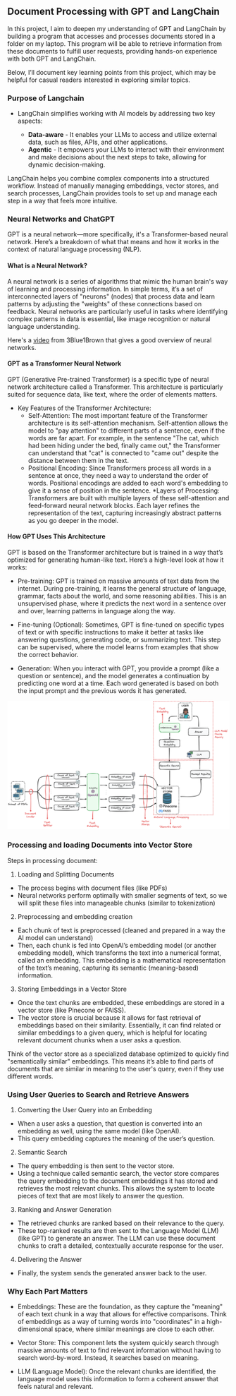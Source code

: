 ## Document Processing with GPT and LangChain 

In this project, I aim to deepen my understanding of GPT and LangChain by building a program that accesses and processes documents stored in a folder on my laptop. This program will be able to retrieve information from these documents to fulfill user requests, providing hands-on experience with both GPT and LangChain.

Below, I’ll document key learning points from this project, which may be helpful for casual readers interested in exploring similar topics.

### Purpose of Langchain

* LangChain simplifies working with AI models by addressing two key aspects:

   * **Data-aware** - It enables your LLMs to access and utilize external data, such as files, APIs, and other applications.
   * **Agentic** - It empowers your LLMs to interact with their environment and make decisions about the next steps to take, allowing for dynamic decision-making.

LangChain helps you combine complex components into a structured workflow. Instead of manually managing embeddings, vector stores, and search processes, LangChain provides tools to set up and manage each step in a way that feels more intuitive.

### Neural Networks and ChatGPT 

GPT is a neural network—more specifically, it's a Transformer-based neural network. Here’s a breakdown of what that means and how it works in the context of natural language processing (NLP).

#### What is a Neural Network?
A neural network is a series of algorithms that mimic the human brain's way of learning and processing information. In simple terms, it’s a set of interconnected layers of "neurons" (nodes) that process data and learn patterns by adjusting the "weights" of these connections based on feedback. Neural networks are particularly useful in tasks where identifying complex patterns in data is essential, like image recognition or natural language understanding.

Here's a [video](https://www.youtube.com/watch?v=aircAruvnKk) from 3Blue1Brown that gives a good overview of neural networks. 

#### GPT as a Transformer Neural Network
GPT (Generative Pre-trained Transformer) is a specific type of neural network architecture called a Transformer. This architecture is particularly suited for sequence data, like text, where the order of elements matters.

* Key Features of the Transformer Architecture: 
   * Self-Attention: The most important feature of the Transformer architecture is its self-attention mechanism. Self-attention allows the model to "pay attention" to different parts of a sentence, even if the words are far apart. For example, in the sentence "The cat, which had been hiding under the bed, finally came out," the Transformer can understand that "cat" is connected to "came out" despite the distance between them in the text.
   * Positional Encoding: Since Transformers process all words in a sentence at once, they need a way to understand the order of words. Positional encodings are added to each word's embedding to give it a sense of position in the sentence.
   *Layers of Processing: Transformers are built with multiple layers of these self-attention and feed-forward neural network blocks. Each layer refines the representation of the text, capturing increasingly abstract patterns as you go deeper in the model.

#### How GPT Uses This Architecture
GPT is based on the Transformer architecture but is trained in a way that’s optimized for generating human-like text. Here’s a high-level look at how it works:

* Pre-training: GPT is trained on massive amounts of text data from the internet. During pre-training, it learns the general structure of language, grammar, facts about the world, and some reasoning abilities. This is an unsupervised phase, where it predicts the next word in a sentence over and over, learning patterns in language along the way.

* Fine-tuning (Optional): Sometimes, GPT is fine-tuned on specific types of text or with specific instructions to make it better at tasks like answering questions, generating code, or summarizing text. This step can be supervised, where the model learns from examples that show the correct behavior.

* Generation: When you interact with GPT, you provide a prompt (like a question or sentence), and the model generates a continuation by predicting one word at a time. Each word generated is based on both the input prompt and the previous words it has generated.

![Basic Structure](./Structure_basics.png)

### Processing and loading Documents into Vector Store 

Steps in processing document: 

1. Loading and Splitting Documents

* The process begins with document files (like PDFs)
* Neural networks perform optimally with smaller segments of text, so we will split these files into manageable chunks (similar to tokenization)

2. Preprocessing and embedding creation

* Each chunk of text is preprocessed (cleaned and prepared in a way the AI model can understand)
* Then, each chunk is fed into OpenAI’s embedding model (or another embedding model), which transforms the text into a numerical format, called an embedding. This embedding is a mathematical representation of the text’s meaning, capturing its semantic (meaning-based) information.

3. Storing Embeddings in a Vector Store

* Once the text chunks are embedded, these embeddings are stored in a vector store (like Pinecone or FAISS).
* The vector store is crucial because it allows for fast retrieval of embeddings based on their similarity. Essentially, it can find related or similar embeddings to a given query, which is helpful for locating relevant document chunks when a user asks a question.

Think of the vector store as a specialized database optimized to quickly find "semantically similar" embeddings. This means it’s able to find parts of documents that are similar in meaning to the user's query, even if they use different words.

### Using User Queries to Search and Retrieve Answers

1. Converting the User Query into an Embedding

* When a user asks a question, that question is converted into an embedding as well, using the same model (like OpenAI).
* This query embedding captures the meaning of the user’s question.

2. Semantic Search

* The query embedding is then sent to the vector store.
* Using a technique called semantic search, the vector store compares the query embedding to the document embeddings it has stored and retrieves the most relevant chunks. This allows the system to locate pieces of text that are most likely to answer the question.

3. Ranking and Answer Generation

* The retrieved chunks are ranked based on their relevance to the query.
* These top-ranked results are then sent to the Language Model (LLM) (like GPT) to generate an answer. The LLM can use these document chunks to craft a detailed, contextually accurate response for the user.

4. Delivering the Answer

* Finally, the system sends the generated answer back to the user.

### Why Each Part Matters
* Embeddings: These are the foundation, as they capture the "meaning" of each text chunk in a way that allows for effective comparisons. Think of embeddings as a way of turning words into "coordinates" in a high-dimensional space, where similar meanings are close to each other.

* Vector Store: This component lets the system quickly search through massive amounts of text to find relevant information without having to search word-by-word. Instead, it searches based on meaning.

* LLM (Language Model): Once the relevant chunks are identified, the language model uses this information to form a coherent answer that feels natural and relevant.


